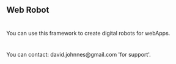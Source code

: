 <!DOCTYPE html>


<h2>Web Robot</h2>

<h1></h1>


<p>You can use this framework to create digital robots for webApps.</p>

<h1></h1>


<p>You can contact: david.johnnes@gmail.com  'for support'.</p>

<h1></h1>


